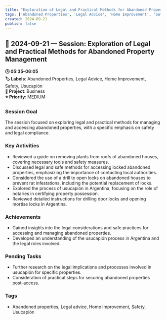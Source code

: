 ```yaml
---
title: "Exploration of Legal and Practical Methods for Abandoned Property Management"
tags: ['Abandoned Properties', 'Legal Advice', 'Home Improvement', 'Safety', 'Usucapión']
created: 2024-09-21
publish: false
---
```


## 📅 2024-09-21 — Session: Exploration of Legal and Practical Methods for Abandoned Property Management

**🕒 05:35–06:05**  
**🏷️ Labels**: Abandoned Properties, Legal Advice, Home Improvement, Safety, Usucapión  
**📂 Project**: Business  
**⭐ Priority**: MEDIUM  


### Session Goal
The session focused on exploring legal and practical methods for managing and accessing abandoned properties, with a specific emphasis on safety and legal compliance.

### Key Activities
- Reviewed a guide on removing plants from roofs of abandoned houses, covering necessary tools and safety measures.
- Discussed legal and safe methods for accessing locked abandoned properties, emphasizing the importance of contacting local authorities.
- Considered the use of a drill to open locks on abandoned houses to prevent rat infestations, including the potential replacement of locks.
- Explored the process of usucapión in Argentina, focusing on the role of notaries in certifying property possession.
- Reviewed detailed instructions for drilling door locks and opening mortise locks in Argentina.

### Achievements
- Gained insights into the legal considerations and safe practices for accessing and managing abandoned properties.
- Developed an understanding of the usucapión process in Argentina and the legal roles involved.

### Pending Tasks
- Further research on the legal implications and processes involved in usucapión for specific properties.
- Consideration of practical steps for securing abandoned properties post-access.

### Tags
- Abandoned properties, Legal advice, Home improvement, Safety, Usucapión
